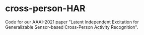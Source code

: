 # cross-person-HAR
Code for our AAAI-2021 paper "Latent Independent Excitation for Generalizable Sensor-based Cross-Person Activity Recognition".
